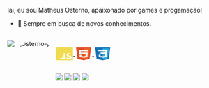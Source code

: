 Iai, eu sou Matheus Osterno, apaixonado por games e progamação!
- 🌱 Sempre em busca de novos conhecimentos.

  ##
  
<div align="center">
  <a href="https://github.com/matheusosterno">
  <img align="left" margin-top="160px" height="170em" src="https://github-readme-stats.vercel.app/api?username=matheusosterno&show_icons=true&theme=dracula&include_all_commits=true&count_private=true"/>
  <img align="left" alt="Osterno-pic" height="200" style="border-radius:50px;" src="https://media.discordapp.net/attachments/318968437714190339/999661613575581736/Matheus_Gaviao.png?width=671&height=671">
</div>
  
<div style="display: inline_block"><br>
  <img align="center" alt="Osterno-Js" height="30" width="40" src="https://raw.githubusercontent.com/devicons/devicon/master/icons/javascript/javascript-plain.svg">
  <img align="center" alt="Osterno-HTML" height="30" width="40" src="https://raw.githubusercontent.com/devicons/devicon/master/icons/html5/html5-original.svg">
  <img align="center" alt="Osterno-CSS" height="30" width="40" src="https://raw.githubusercontent.com/devicons/devicon/master/icons/css3/css3-original.svg">
</div>
  
  ##
 
<div> 
  <a href="https://www.youtube.com/channel/UCeQV3HOLpSjj3YzsMVo99_Q" target="_blank"><img src="https://img.shields.io/badge/YouTube-FF0000?style=for-the-badge&logo=youtube&logoColor=white" target="_blank"></a>
  <a href="https://instagram.com/matheus.t.osterno" target="_blank"><img src="https://img.shields.io/badge/-Instagram-%23E4405F?style=for-the-badge&logo=instagram&logoColor=white" target="_blank"></a>
  <a href = "mailto:desenvolvedor@matheusosterno.com"><img src="https://img.shields.io/badge/-Gmail-%23333?style=for-the-badge&logo=gmail&logoColor=white" target="_blank"></a>
  <a href="https://www.linkedin.com/in/matheus-osterno/" target="_blank"><img src="https://img.shields.io/badge/-LinkedIn-%230077B5?style=for-the-badge&logo=linkedin&logoColor=white" target="_blank"></a> 
 
</div>
  
